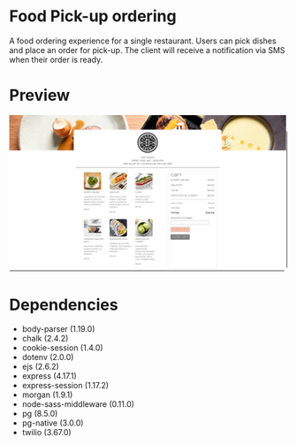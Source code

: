 # Food Pick-up ordering
A food ordering experience for a single restaurant. Users can pick dishes and place an order for pick-up. The client will receive a notification via SMS when their order is ready.

# Preview
!["Home"](https://raw.githubusercontent.com/no-self-required/Food-Pick-up-Ordering/master/docs/okihomepage.png)

# Dependencies

- body-parser (1.19.0)
- chalk (2.4.2)
- cookie-session (1.4.0)
- dotenv (2.0.0)
- ejs (2.6.2)
- express (4.17.1)
- express-session (1.17.2)
- morgan (1.9.1)
- node-sass-middleware (0.11.0)
- pg (8.5.0)
- pg-native (3.0.0)
- twilio (3.67.0)

